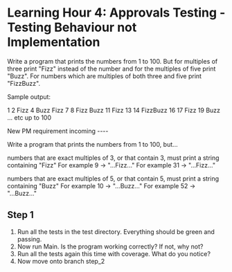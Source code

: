 # Learning Hour 4: Approvals Testing - Testing Behaviour not Implementation

Write a program that prints the numbers from 1 to 100. But for multiples of three print "Fizz" instead of the number and for the multiples of five print "Buzz". For numbers which are multiples of both three and five print "FizzBuzz".

Sample output:

1
2
Fizz
4
Buzz
Fizz
7
8
Fizz
Buzz
11
Fizz
13
14
FizzBuzz
16
17
Fizz
19
Buzz
... etc up to 100


New PM requirement incoming ----

Write a program that prints the numbers from 1 to 100, but...

numbers that are exact multiples of 3, or that contain 3, must print a string containing "Fizz"
For example 9 -> "...Fizz..."
For example 31 -> "...Fizz..."

numbers that are exact multiples of 5, or that contain 5, must print a string containing "Buzz"
For example 10 -> "...Buzz..."
For example 52 -> "...Buzz..."

## Step 1

1.  Run all the tests in the test directory.  Everything should be green and passing.
2.  Now run Main.  Is the program working correctly?  If not, why not?
3.  Run all the tests again this time with coverage.  What do you notice?
4.  Now move onto branch step_2

